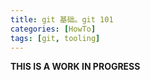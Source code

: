 ```yaml
---
title: git 基础。git 101
categories: [HowTo]
tags: [git, tooling]
---
```


**THIS IS A WORK IN PROGRESS**
